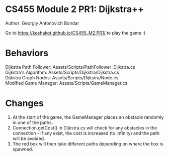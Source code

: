 # CS455 Module 2 PR1: Dijkstra++   
Author: Georgiy Antonovich Bondar  

Go to https://keshakot.github.io/CS455_M2.PR1/ to play the game :)

# Behaviors
Dijkstra Path Follower: Assets/Scripts/PathFollower_Dijkstra.cs   
Dijkstra's Algorithm: Assets/Scripts/Dijkstra/Dijkstra.cs   
Dijkstra Graph Nodes: Assets/Scripts/Dijkstra/Node.cs   
Modified Game Manager: Assets/Scripts/GameManager.cs   

# Changes
1. At the start of the game, the GameManager places an obstacle randomly in one of the paths.  
2. Connection.getCost() in Dijkstra.cs will check for any obstacles in the connection - if any exist, the cost is increased (to infinity) and the path will be avoided.   
3. The red box will then take different paths depending on where the box is spawned.   


